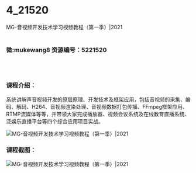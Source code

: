 # 4_21520
MG-音视频开发技术学习视频教程（第一季）|2021
<br/></br>
<h3>微:mukewang8 资源编号：5221520</h3>
<br/></br>
<h3>课程介绍：</h3>
<p>系统讲解声<a title="查看与 音视频 相关的文章" target="_blank">音视频</a>开发的原层原理、开发技术及框架应用，包括音视频的采集、编码、解码、H264、音视频渲染处理、音视频数据打包传播、FFmpeg框架应用、RTMP流媒体等等，并带领大家完成播放器、视频会议系统及在线教育直播系统、泛娱乐直播平台等四个综合应用项目实战。</p>
<p><img src="https://www.ko996.com/wp-content/uploads/img/2021/11/1-9-300x158.png" alt="MG-音视频开发技术学习视频教程（第一季）|2021"></p>
<div class="info-desc">
<h3>课程截图：</h3>
<p><img src="https://www.ko996.com/wp-content/uploads/img/2021/11/2-8.png" alt="MG-音视频开发技术学习视频教程（第一季）|2021"></p>


			
</div>
